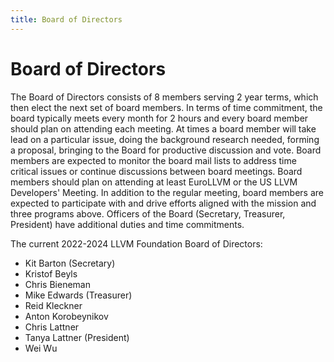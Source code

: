 ```yaml
---
title: Board of Directors
---
```

# Board of Directors

The Board of Directors consists of 8 members serving 2 year terms, which then
elect the next set of board members. In terms of time commitment, the board
typically meets every month for 2 hours and every board member should plan on
attending each meeting. At times a board member will take lead on a particular
issue, doing the background research needed, forming a proposal, bringing to the
Board for productive discussion and vote. Board members are expected to monitor
the board mail lists to address time critical issues or continue discussions
between board meetings. Board members should plan on attending at least EuroLLVM
or the US LLVM Developers' Meeting. In addition to the regular meeting, board
members are expected to participate with and drive efforts aligned with the
mission and three programs above. Officers of the Board (Secretary, Treasurer,
President) have additional duties and time commitments.

The current 2022-2024 LLVM Foundation Board of Directors:

* Kit Barton (Secretary)
* Kristof Beyls
* Chris Bieneman
* Mike Edwards (Treasurer)
* Reid Kleckner
* Anton Korobeynikov
* Chris Lattner
* Tanya Lattner (President)
* Wei Wu

